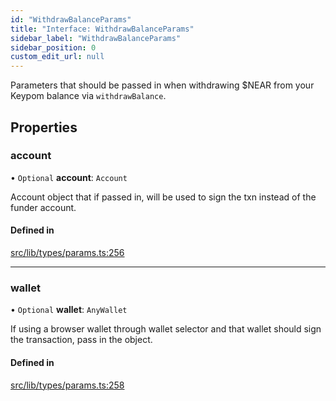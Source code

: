 ```yaml
---
id: "WithdrawBalanceParams"
title: "Interface: WithdrawBalanceParams"
sidebar_label: "WithdrawBalanceParams"
sidebar_position: 0
custom_edit_url: null
---
```


Parameters that should be passed in when withdrawing $NEAR from your Keypom balance via `withdrawBalance`.

## Properties

### account

• `Optional` **account**: `Account`

Account object that if passed in, will be used to sign the txn instead of the funder account.

#### Defined in

[src/lib/types/params.ts:256](https://github.com/keypom/keypom-js/blob/8c566df/src/lib/types/params.ts#L256)

___

### wallet

• `Optional` **wallet**: `AnyWallet`

If using a browser wallet through wallet selector and that wallet should sign the transaction, pass in the object.

#### Defined in

[src/lib/types/params.ts:258](https://github.com/keypom/keypom-js/blob/8c566df/src/lib/types/params.ts#L258)
